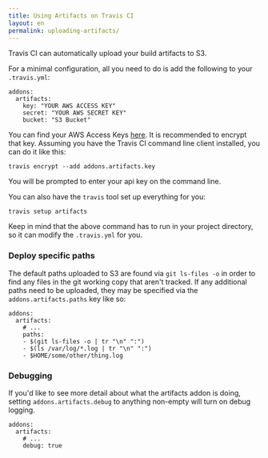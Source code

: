 ```yaml
---
title: Using Artifacts on Travis CI
layout: en
permalink: uploading-artifacts/
---
```

<div id="toc">
</div>

Travis CI can automatically upload your build artifacts to S3.

For a minimal configuration, all you need to do is add the following to your `.travis.yml`:

    addons:
      artifacts:
        key: "YOUR AWS ACCESS KEY"
        secret: "YOUR AWS SECRET KEY"
        bucket: "S3 Bucket"

You can find your AWS Access Keys
[here](https://console.aws.amazon.com/iam/home?#security_credential). It
is recommended to encrypt that key.  Assuming you have the Travis CI
command line client installed, you can do it like this:

    travis encrypt --add addons.artifacts.key

You will be prompted to enter your api key on the command line.

You can also have the `travis` tool set up everything for you:

    travis setup artifacts

Keep in mind that the above command has to run in your project
directory, so it can modify the `.travis.yml` for you.

### Deploy specific paths

The default paths uploaded to S3 are found via `git ls-files -o` in
order to find any files in the git working copy that aren't tracked.
If any additional paths need to be uploaded, they may be specified via
the `addons.artifacts.paths` key like so:

    addons:
      artifacts:
        # ...
        paths:
        - $(git ls-files -o | tr "\n" ":")
        - $(ls /var/log/*.log | tr "\n" ":")
        - $HOME/some/other/thing.log

### Debugging

If you'd like to see more detail about what the artifacts addon is
doing, setting `addons.artifacts.debug` to anything non-empty will turn
on debug logging.

    addons:
      artifacts:
        # ...
        debug: true
